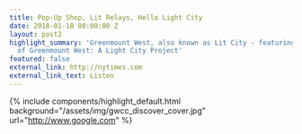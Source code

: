 ```yaml
---
title: Pop-Up Shop, Lit Relays, Hello Light City
date: 2018-01-18 00:00:00 Z
layout: post2
highlight_summary: 'Greenmount West, also known as Lit City - featuring the Superheroes
  of Greenmount West: A Light City Project'
featured: false
external_link: http://nytimes.com
external_link_text: Listen
---
```


{%  include components/highlight_default.html
    background="/assets/img/gwcc_discover_cover.jpg"
    url="http://www.google.com"
%}
